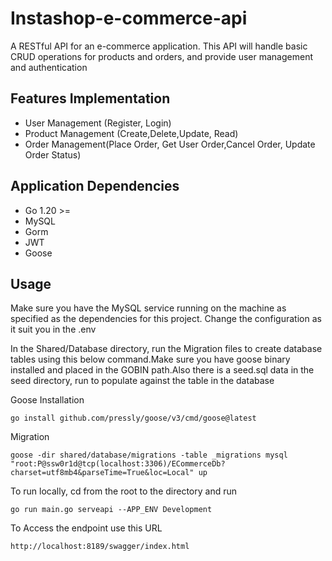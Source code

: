 # Instashop-e-commerce-api
A RESTful API for an e-commerce application. This API will handle basic CRUD operations for products and orders, and provide user management and authentication

## Features Implementation
* User Management (Register, Login)
* Product Management (Create,Delete,Update, Read)
* Order Management(Place Order, Get User Order,Cancel Order, Update Order Status)

## Application Dependencies
* Go 1.20 >=
* MySQL
* Gorm
* JWT
* Goose

## Usage
Make sure you have the MySQL service running on the machine as specified as the dependencies for this project. Change the configuration as it suit you in the .env

In the Shared/Database directory, run the Migration files to create database tables using this below command.Make sure you have goose binary installed and placed in the GOBIN path.Also there is a seed.sql data in the seed directory, run to populate against the table in the database

Goose Installation
```
go install github.com/pressly/goose/v3/cmd/goose@latest
```

Migration
```
goose -dir shared/database/migrations -table _migrations mysql "root:P@ssw0r1d@tcp(localhost:3306)/ECommerceDb?charset=utf8mb4&parseTime=True&loc=Local" up
```

To run locally, cd from the root to the directory and run 

```
go run main.go serveapi --APP_ENV Development
```

To Access the endpoint use this URL
```
http://localhost:8189/swagger/index.html
```


